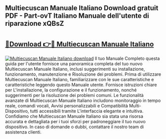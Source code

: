 ## Multiecuscan Manuale Italiano Download gratuit PDF - Part-ovT Italiano Manuale dell'utente di riparazione xQBsZ

# <h2><a href="http://dfb4u7.blite.top/?on=Multiecuscan+Manuale+Italiano">🔗Download 👉🔴 Multiecuscan Manuale Italiano</a></h2>

[![Multiecuscan Manuale Italiano download](https://i.imgur.com/lujVjoI.png)](http://dfb4u7.blite.top/?on=Multiecuscan+Manuale+Italiano)
Il tuo Manuale Completo questa guida per l'utente fornisce una panoramica completa del tuo nuovo Multiecuscan Manuale Italiano, inclusi suggerimenti su installazione, funzionamento, manutenzione e Risoluzione dei problemi. Prima di utilizzare Multiecuscan Manuale Italiano, familiarizzare con le sue caratteristiche e caratteristiche leggendo questo Manuale utente. Fornisce istruzioni chiare per L'installazione, la configurazione e il funzionamento, nonché suggerimenti per la risoluzione dei problemi comuni. Le funzionalità avanzate di Multiecuscan Manuale Italiano includono monitoraggio in tempo reale, comandi vocali, Avvisi personalizzabili e Compatibilità Multi-Dispositivo, tutti accessibili tramite L'interfaccia elegante e intuitiva. Confidiamo che Multiecuscan Manuale Italiano sia stata una risorsa accurata e dettagliata per i tuoi sforzi per padroneggiare il tuo nuovo dispositivo. In caso di domande o dubbi, contattare il nostro team di assistenza clienti.

